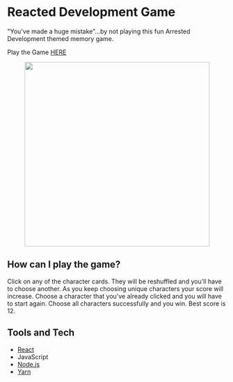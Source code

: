 # Reacted Development Game

"You've made a huge mistake"...by not playing this fun Arrested Development themed memory game. 

Play the Game [HERE](https://reacted-development.herokuapp.com/)

<p align="center">
<img src="assets/images/game-screengrap.jpg" width="425"/>
</p>

## How can I play the game?
Click on any of the character cards. They will be reshuffled and you'll have to choose another. As you keep choosing unique characters your score will increase. Choose a character that you've already clicked and you will have to start again. Choose all characters successfully and you win. Best score is 12.


## Tools and Tech
+ [React](https://reactjs.org/)
+ JavaScript
+ [Node.js](https://nodejs.org/en/)
+ [Yarn](https://yarnpkg.com/en/)

